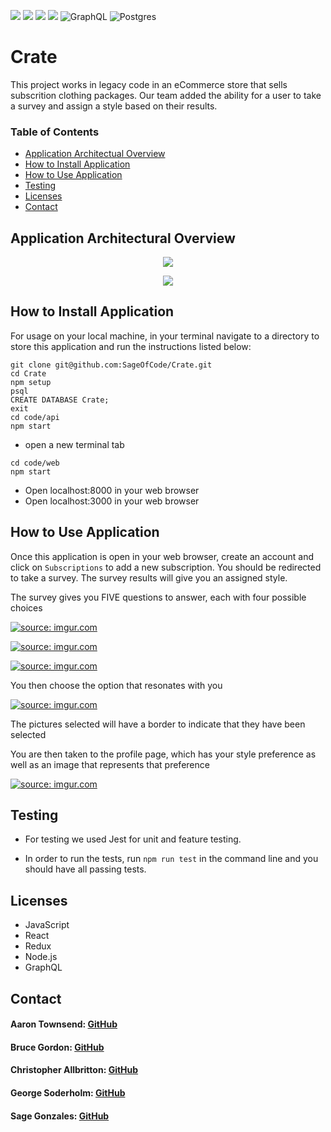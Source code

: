 <!-- Shields -->
![](https://img.shields.io/badge/Redux-informational?style=flat&logo=<LOGO_NAME>&logoColor=white&color=2bbc8a)
![](https://img.shields.io/badge/React-orange)
![](https://img.shields.io/badge/Node.js-green)
![](https://img.shields.io/badge/JavaScript-blue)
<img alt="GraphQL" src="https://img.shields.io/badge/-GraphQL-E10098?style=for-the-badge&logo=graphql"/>
<img alt="Postgres" src ="https://img.shields.io/badge/postgres-%23316192.svg?&style=for-the-badge&logo=postgresql&logoColor=white"/>



# Crate

This project works in legacy code in an eCommerce store that sells subscrition clothing packages. Our team added the ability for a user to take a survey and assign a style based on their results.

### Table of Contents
  - [Application Architectual Overview](#application-architectural-overview)
  - [How to Install Application](#how-to-install-application)
  - [How to Use Application](#how-to-use-application)
  - [Testing](#testing)
  - [Licenses](#licenses)
  - [Contact](#contact)

## Application Architectural Overview

<p align="center">
 <img src="https://i.imgur.com/LKOUbuQ.png">
</p>

<p align="center">
 <img src="https://i.imgur.com/CIK7VnR.png">
</p>



## How to Install Application

For usage on your local machine, in your terminal navigate to a directory to store this application and run the instructions listed below:

```
git clone git@github.com:SageOfCode/Crate.git
cd Crate
npm setup
psql
CREATE DATABASE Crate;
exit
cd code/api
npm start
```
* open a new terminal tab
```
cd code/web
npm start
```
* Open localhost:8000 in your web browser
* Open localhost:3000 in your web browser

## How to Use Application

Once this application is open in your web browser, create an account and click on `Subscriptions` to add a new subscription.
You should be redirected to take a survey. The survey results will give you an assigned style.

The survey gives you FIVE questions to answer, each with four possible choices

<a href="https://imgur.com/dYqTH77"><img src="https://i.imgur.com/dYqTH77.png" title="source: imgur.com" /></a>

<a href="https://imgur.com/EW9kWMy"><img src="https://i.imgur.com/EW9kWMy.png" title="source: imgur.com" /></a>

<a href="https://imgur.com/lzEp0dw"><img src="https://i.imgur.com/lzEp0dw.png" title="source: imgur.com" /></a>

You then choose the option that resonates with you

<a href="https://imgur.com/2nyYNOO"><img src="https://i.imgur.com/2nyYNOO.png" title="source: imgur.com" /></a>

The pictures selected will have a border to indicate that they have been selected

You are then taken to the profile page, which has your style preference as well as an image that represents that preference

<a href="https://imgur.com/0PU0ypT"><img src="https://i.imgur.com/0PU0ypT.png" title="source: imgur.com" /></a>

## Testing

* For testing we used Jest for unit and feature testing.

* In order to run the tests, run `npm run test` in the command line and you should have all passing tests.
  
## Licenses

  * JavaScript
  * React 
  * Redux
  * Node.js
  * GraphQL

## Contact

#### Aaron Townsend: [GitHub](https://github.com/atownse)
#### Bruce Gordon: [GitHub](https://github.com/bruce-gordon)
#### Christopher Allbritton: [GitHub](https://github.com/Callbritton)
#### George Soderholm: [GitHub](https://github.com/GeorgieGirl24)
#### Sage Gonzales: [GitHub](https://github.com/SageOfCode)
